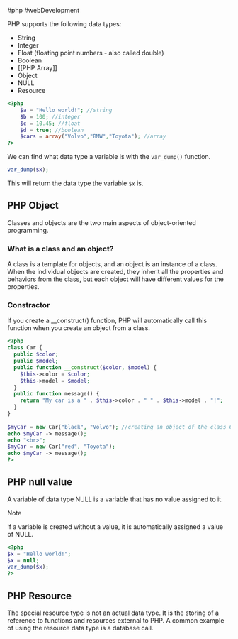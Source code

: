 #php #webDevelopment 

PHP supports the following data types:

- String
- Integer
- Float (floating point numbers - also called double)
- Boolean
- [[PHP Array]]
- Object
- NULL
- Resource
```php
<?php
	$a = "Hello world!"; //string
	$b = 100; //integer
	$c = 10.45; //float
	$d = true; //boolean
	$cars = array("Volvo","BMW","Toyota"); //array
?>
```

We can find what data type a variable is with the `var_dump()` function.
```php
var_dump($x);
```
This will return the data type the variable `$x` is.
## PHP Object
Classes and objects are the two main aspects of object-oriented programming.
### What is a class and an object?
A class is a template for objects, and an object is an instance of a class.
When the individual objects are created, they inherit all the properties and behaviors from the class, but each object will have different values for the properties.

### Constractor
If you create a __construct() function, PHP will automatically call this function when you create an object from a class.

```php
<?php  
class Car {  
  public $color;  
  public $model;  
  public function __construct($color, $model) {  
    $this->color = $color;  
    $this->model = $model;  
  }  
  public function message() {  
    return "My car is a " . $this->color . " " . $this->model . "!";  
  }  
}  
  
$myCar = new Car("black", "Volvo"); //creating an object of the class Car  
echo $myCar -> message();  
echo "<br>";  
$myCar = new Car("red", "Toyota");  
echo $myCar -> message();  
?>
```

## PHP null value
A variable of data type NULL is a variable that has no value assigned to it. 
>[!note]
>if a variable is created without a value, it is automatically assigned a value of NULL.
```php
<?php  
$x = "Hello world!";  
$x = null;  
var_dump($x);  
?>
```

## PHP Resource
The special resource type is not an actual data type. It is the storing of a reference to functions and resources external to PHP.
A common example of using the resource data type is a database call.


